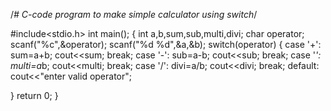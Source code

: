 /*# C-code
program to make simple calculator using switch*/

#include<stdio.h>
int main();
{
 int a,b,sum,sub,multi,divi;
 char operator;
 scanf("%c",&operator);
 scanf("%d %d",&a,&b);
  switch(operator)
  {
      case '+':
      sum=a+b;
      cout<<sum;
      break;
      case '-':
      sub=a-b;
      cout<<sub;
      break;
      case '*':
      multi=a*b;
      cout<<multi;
      break;
      case '/':
      divi=a/b;
      cout<<divi;
      break;
      default:
      cout<<"enter valid operator";
      
  }
  return 0;
  } 
 
 
